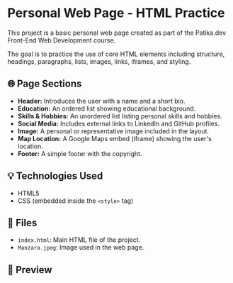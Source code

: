 # Personal Web Page - HTML Practice

This project is a basic personal web page created as part of the Patika.dev Front-End Web Development course.

The goal is to practice the use of core HTML elements including structure, headings, paragraphs, lists, images, links, iframes, and styling.

## 🌐 Page Sections

- **Header:** Introduces the user with a name and a short bio.
- **Education:** An ordered list showing educational background.
- **Skills & Hobbies:** An unordered list listing personal skills and hobbies.
- **Social Media:** Includes external links to LinkedIn and GitHub profiles.
- **Image:** A personal or representative image included in the layout.
- **Map Location:** A Google Maps embed (iframe) showing the user's location.
- **Footer:** A simple footer with the copyright.

## 💡 Technologies Used

- HTML5
- CSS (embedded inside the `<style>` tag)

## 📁 Files

- `index.html`: Main HTML file of the project.
- `Manzara.jpeg`: Image used in the web page.

## 📸 Preview

